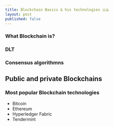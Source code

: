 ```yaml
---
title: Blockchain Basics & his technologies 🇬🇧
layout: post
published: false
---
```


### What Blockchain is?

### DLT

### Consensus algorithmns

## Public and private Blockchains

### Most popular Blockchain technologies

- Bitcoin
- Ethereum
- Hyperledger Fabric
- Tendermint
